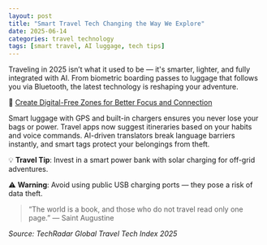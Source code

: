 ```yaml
---
layout: post
title: "Smart Travel Tech Changing the Way We Explore"
date: 2025-06-14
categories: travel technology
tags: [smart travel, AI luggage, tech tips]
---
```


Traveling in 2025 isn’t what it used to be — it's smarter, lighter, and fully integrated with AI. From biometric boarding passes to luggage that follows you via Bluetooth, the latest technology is reshaping your adventure.

🔗 [Create Digital-Free Zones for Better Focus and Connection](https://www.smartsolvetips.com/create-digital-free-zones-for-better-focus-and-connection/)

Smart luggage with GPS and built-in chargers ensures you never lose your bags or power. Travel apps now suggest itineraries based on your habits and voice commands. AI-driven translators break language barriers instantly, and smart tags protect your belongings from theft.

💡 **Travel Tip**: Invest in a smart power bank with solar charging for off-grid adventures.

⚠️ **Warning**: Avoid using public USB charging ports — they pose a risk of data theft.

> “The world is a book, and those who do not travel read only one page.” — Saint Augustine

*Source: TechRadar Global Travel Tech Index 2025*
